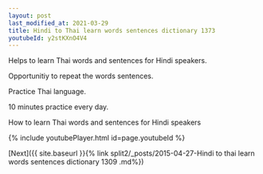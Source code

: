 ```yaml
---
layout: post
last_modified_at: 2021-03-29
title: Hindi to Thai learn words sentences dictionary 1373 
youtubeId: y2stKXnO4V4
---
```

 
 
Helps to learn Thai words and sentences for Hindi speakers.

Opportunitiy to repeat the words sentences. 

Practice Thai language. 
 
10 minutes practice every day. 
 
How to learn Thai words and sentences for Hindi speakers 
 
{% include youtubePlayer.html id=page.youtubeId %}
 
 
[Next]({{ site.baseurl }}{% link  split2/_posts/2015-04-27-Hindi to thai learn words sentences dictionary 1309 .md%})
 

